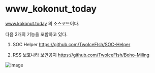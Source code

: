 # www_kokonut_today

www.kokonut.today 의 소스코드이다.

다음 2개의 기능을 포함하고 있다.

1. SOC Helper
https://github.com/TwoIceFIsh/SOC-Helper

2. RSS 보호나라 보안공지
https://github.com/TwoIceFIsh/Boho-Miling



![image](https://user-images.githubusercontent.com/29951014/175235790-c53e64c4-4b20-4932-9106-a967c7418ef7.png)
